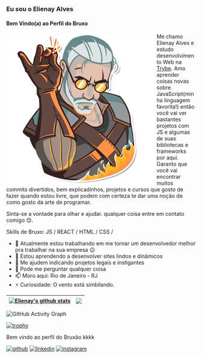### Eu sou o Elienay Alves
#### Bem Vindo(a) ao Perfil do Bruxo

<div>
  <img src='https://github.com/Elienay-Alves/Elienay-Alves/blob/main/the-witcher_git.png' alt='geraldão de rivia' height='400' align='left'>
  Me chamo Elienay Alves e estudo desenvolvimento Web na <a href='https://www.betrybe.com/' target='blank'>Trybe</a>. Amo aprender coisas novas sobre JavaScript(minha linguagem favorita!) então você vai ver  bastantes projetos com JS e algumas de suas bibliotecas e frameworks por aqui. Garanto que você vai encontrar muitos commits divertidos, bem explicadinhos, projetos e cursos que gosto de fazer quando estou livre, que podem com certeza te dar uma noção de como gosto da arte de programar.
</div>

 Sinta-se a vontade para olhar e ajudar. qualquer coisa entre em contato comigo 😊.

Skills de Bruxo: JS / REACT / HTML / CSS /

- 🔭 Atualmente estou trabalhando em me tornar um desenvolvedor melhor pra trabalhar na sua empresa 😉 
- 🌱 Estou aprendendo a desenvolver sites lindos e dinâmicos 
- 🤔 Me ajudem indicando projetos legais e instigantes 
- 💬 Pode me perguntar qualquer coisa 
- 📫 Moro aqui: Rio de Janeiro - RJ 
- ⚡ Curiosidade: O vento está simbilando. 

| <a href="https://github.com/anuraghazra/github-readme-stats"><img align="center" src="https://github-readme-stats.vercel.app/api?username=Elienay-Alves&show_icons=true&include_all_commits=true&theme=dark&hide_border=true" alt="Elienay's github stats" /></a> | <a href="https://github.com/anuraghazra/github-readme-stats"><img align="center" src="https://github-readme-stats.vercel.app/api/top-langs/?username=Elienay-Alves&theme=dark&hide_border=true" /></a> |
| ------------- | ------------- |



![GitHub Activity Graph](https://activity-graph.herokuapp.com/graph?username=Elienay-Alves)  

[![trophy](https://github-profile-trophy.vercel.app/?username=Elienay-Alves)](https://github.com/ryo-ma/github-profile-trophy)


Bem vindo ao perfil do Bruxão kkkk

[<img src='https://cdn.jsdelivr.net/npm/simple-icons@3.0.1/icons/github.svg' alt='github' target='blank' height='40'>](https://github.com/Elienay-Alves)  [<img src='https://cdn.jsdelivr.net/npm/simple-icons@3.0.1/icons/linkedin.svg' alt='linkedin' target='blank' height='40'>](https://www.linkedin.com/in/elienayalves/)  [<img src='https://cdn.jsdelivr.net/npm/simple-icons@3.0.1/icons/instagram.svg' alt='instagram' target='blank' height='40'>](https://www.instagram.com/elienayalvez/)  


